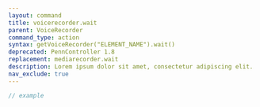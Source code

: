 ```yaml
---
layout: command
title: voicerecorder.wait
parent: VoiceRecorder
command_type: action
syntax: getVoiceRecorder("ELEMENT_NAME").wait()
deprecated: PennController 1.8
replacement: mediarecorder.wait
description: Lorem ipsum dolor sit amet, consectetur adipiscing elit.
nav_exclude: true
---
```


```javascript
// example
```
